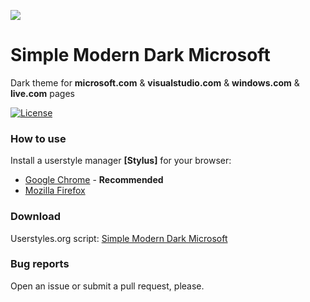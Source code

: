 ![](https://userstyles.org/style_screenshots/131684_after.png) 

# Simple Modern Dark Microsoft
Dark theme for **microsoft.com** & **visualstudio.com** & **windows.com** & **live.com** pages

[![License](https://img.shields.io/badge/License-MIT%20License-red.svg)](https://github.com/zeeex/Simple-Modern-Dark-Microsoft/blob/master/LICENSE)

### How to use
Install a userstyle manager **[Stylus]** for your browser:

- [Google Chrome](https://chrome.google.com/webstore/detail/stylus/clngdbkpkpeebahjckkjfobafhncgmne) - **Recommended**
- [Mozilla Firefox](https://addons.mozilla.org/en-US/firefox/addon/stylish/)

### Download
Userstyles.org script: [Simple Modern Dark Microsoft](https://userstyles.org/styles/131684/simple-modern-dark-microsoft)

### Bug reports

Open an issue or submit a pull request, please.
